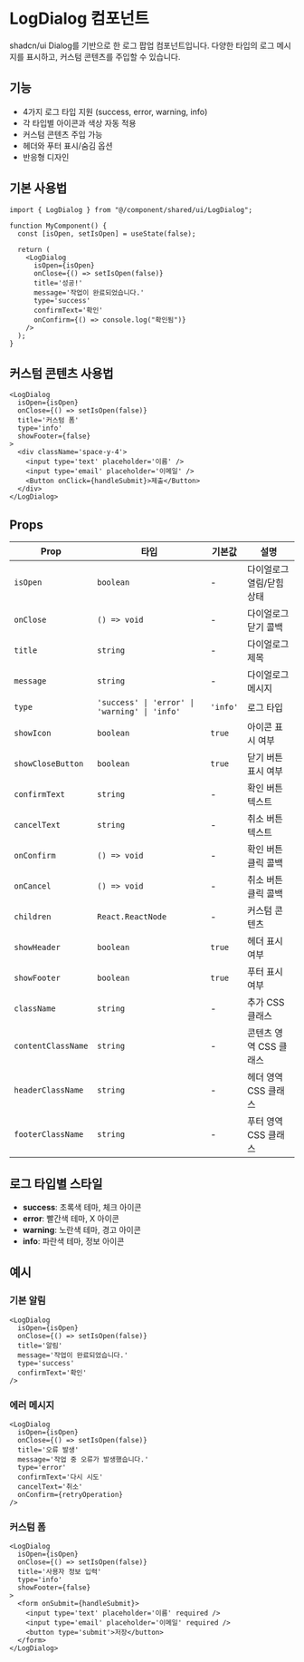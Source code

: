 # LogDialog 컴포넌트

shadcn/ui Dialog를 기반으로 한 로그 팝업 컴포넌트입니다. 다양한 타입의 로그 메시지를 표시하고, 커스텀 콘텐츠를 주입할 수 있습니다.

## 기능

- 4가지 로그 타입 지원 (success, error, warning, info)
- 각 타입별 아이콘과 색상 자동 적용
- 커스텀 콘텐츠 주입 가능
- 헤더와 푸터 표시/숨김 옵션
- 반응형 디자인

## 기본 사용법

```tsx
import { LogDialog } from "@/component/shared/ui/LogDialog";

function MyComponent() {
  const [isOpen, setIsOpen] = useState(false);

  return (
    <LogDialog
      isOpen={isOpen}
      onClose={() => setIsOpen(false)}
      title='성공!'
      message='작업이 완료되었습니다.'
      type='success'
      confirmText='확인'
      onConfirm={() => console.log("확인됨")}
    />
  );
}
```

## 커스텀 콘텐츠 사용법

```tsx
<LogDialog
  isOpen={isOpen}
  onClose={() => setIsOpen(false)}
  title='커스텀 폼'
  type='info'
  showFooter={false}
>
  <div className='space-y-4'>
    <input type='text' placeholder='이름' />
    <input type='email' placeholder='이메일' />
    <Button onClick={handleSubmit}>제출</Button>
  </div>
</LogDialog>
```

## Props

| Prop               | 타입                                          | 기본값   | 설명                      |
| ------------------ | --------------------------------------------- | -------- | ------------------------- |
| `isOpen`           | `boolean`                                     | -        | 다이얼로그 열림/닫힘 상태 |
| `onClose`          | `() => void`                                  | -        | 다이얼로그 닫기 콜백      |
| `title`            | `string`                                      | -        | 다이얼로그 제목           |
| `message`          | `string`                                      | -        | 다이얼로그 메시지         |
| `type`             | `'success' \| 'error' \| 'warning' \| 'info'` | `'info'` | 로그 타입                 |
| `showIcon`         | `boolean`                                     | `true`   | 아이콘 표시 여부          |
| `showCloseButton`  | `boolean`                                     | `true`   | 닫기 버튼 표시 여부       |
| `confirmText`      | `string`                                      | -        | 확인 버튼 텍스트          |
| `cancelText`       | `string`                                      | -        | 취소 버튼 텍스트          |
| `onConfirm`        | `() => void`                                  | -        | 확인 버튼 클릭 콜백       |
| `onCancel`         | `() => void`                                  | -        | 취소 버튼 클릭 콜백       |
| `children`         | `React.ReactNode`                             | -        | 커스텀 콘텐츠             |
| `showHeader`       | `boolean`                                     | `true`   | 헤더 표시 여부            |
| `showFooter`       | `boolean`                                     | `true`   | 푸터 표시 여부            |
| `className`        | `string`                                      | -        | 추가 CSS 클래스           |
| `contentClassName` | `string`                                      | -        | 콘텐츠 영역 CSS 클래스    |
| `headerClassName`  | `string`                                      | -        | 헤더 영역 CSS 클래스      |
| `footerClassName`  | `string`                                      | -        | 푸터 영역 CSS 클래스      |

## 로그 타입별 스타일

- **success**: 초록색 테마, 체크 아이콘
- **error**: 빨간색 테마, X 아이콘
- **warning**: 노란색 테마, 경고 아이콘
- **info**: 파란색 테마, 정보 아이콘

## 예시

### 기본 알림

```tsx
<LogDialog
  isOpen={isOpen}
  onClose={() => setIsOpen(false)}
  title='알림'
  message='작업이 완료되었습니다.'
  type='success'
  confirmText='확인'
/>
```

### 에러 메시지

```tsx
<LogDialog
  isOpen={isOpen}
  onClose={() => setIsOpen(false)}
  title='오류 발생'
  message='작업 중 오류가 발생했습니다.'
  type='error'
  confirmText='다시 시도'
  cancelText='취소'
  onConfirm={retryOperation}
/>
```

### 커스텀 폼

```tsx
<LogDialog
  isOpen={isOpen}
  onClose={() => setIsOpen(false)}
  title='사용자 정보 입력'
  type='info'
  showFooter={false}
>
  <form onSubmit={handleSubmit}>
    <input type='text' placeholder='이름' required />
    <input type='email' placeholder='이메일' required />
    <button type='submit'>저장</button>
  </form>
</LogDialog>
```
